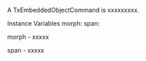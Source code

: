 A TxEmbeddedObjectCommand is xxxxxxxxx.Instance Variables	morph:		<Object>	span:		<Object>morph	- xxxxxspan	- xxxxx